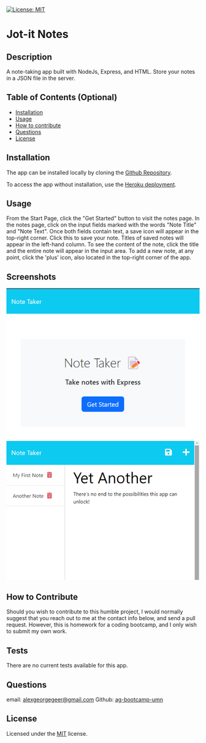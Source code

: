 [![License: MIT](https://img.shields.io/badge/License-MIT-yellow.svg)](https://opensource.org/licenses/MIT)

# Jot-it Notes

## Description
A note-taking app built with NodeJs, Express, and HTML.
Store your notes in a JSON file in the server.

## Table of Contents (Optional)
  
- [Installation](#installation)
- [Usage](#usage)
- [How to contribute](#how-to-contribute)
- [Questions](#questions)
- [License](#license)
  
## Installation
The app can be installed locally by cloning the [Github Repository](https://github.com/ag-bootcamp-umn/jot-it-notes).

To access the app without installation, use the [Heroku deployment](https://jot-it-notes-a8f6eb8bda87.herokuapp.com/).

## Usage
From the Start Page, click the "Get Started" button to visit the notes page.
In the notes page, click on the input fields marked with the words "Note Title" and "Note Text". Once both fields contain text, a save icon will appear in the top-right corner. Click this to save your note. Titles of saved notes will appear in the left-hand column. To see the content of the note, click the title and the entire note will appear in the input area.
To add a new note, at any point, click the 'plus' icon, also located in the top-right corner of the app.

## Screenshots
![Start Page](./assets/img-1.png)
![Notes Page](./assets/img-2.png)

## How to Contribute
Should you wish to contribute to this humble project, I would normally suggest that you reach out to me at the contact info below, and send a pull request. However, this is homework for a coding bootcamp, and I only wish to submit my own work.

## Tests
There are no current tests available for this app.

## Questions
email: [alexgeorgegeer@gmail.com](alexgeorgegeer@gmail.com)
Github: [ag-bootcamp-umn](https://github.com/ag-bootcamp-umn)

## License
Licensed under the [MIT](https://opensource.org/license/mit/) license.